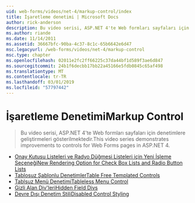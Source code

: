 ```yaml
---
uid: web-forms/videos/net-4/markup-control/index
title: İşaretleme denetimi | Microsoft Docs
author: rick-anderson
description: Bu video serisi, ASP.NET 4'te Web formları sayfaları için denetimlere geliştirmeleri gösterilmektedir.
ms.author: riande
ms.date: 11/14/2011
ms.assetid: 36667bfc-90ba-4c37-8c1c-65b6642e6d47
msc.legacyurl: /web-forms/videos/net-4/markup-control
msc.type: chapter
ms.openlocfilehash: 02011e2fc2ff66225c37da44bf1d589f3ae6d847
ms.sourcegitcommit: 24b1f6decbb17bb22a45166e5fdb0845c65af498
ms.translationtype: MT
ms.contentlocale: tr-TR
ms.lasthandoff: 03/01/2019
ms.locfileid: "57797442"
---
```

<a name="markup-control"></a><span data-ttu-id="8b4b2-103">İşaretleme Denetimi</span><span class="sxs-lookup"><span data-stu-id="8b4b2-103">Markup Control</span></span>
====================
> <span data-ttu-id="8b4b2-104">Bu video serisi, ASP.NET 4'te Web formları sayfaları için denetimlere geliştirmeleri gösterilmektedir.</span><span class="sxs-lookup"><span data-stu-id="8b4b2-104">This video series demonstrates improvements to controls for Web Forms pages in ASP.NET 4.</span></span>


- [<span data-ttu-id="8b4b2-105">Onay Kutusu Listeleri ve Radyo Düğmesi Listeleri için Yeni İşleme Seçeneği</span><span class="sxs-lookup"><span data-stu-id="8b4b2-105">New Rendering Option for Check Box Lists and Radio Button Lists</span></span>](aspnet-4-quick-hit-new-rendering-option-for-check-box-lists-and-radio-button-lists.md)
- [<span data-ttu-id="8b4b2-106">Tablosuz Şablonlu Denetimler</span><span class="sxs-lookup"><span data-stu-id="8b4b2-106">Table Free Templated Controls</span></span>](aspnet-4-quick-hit-table-free-templated-controls.md)
- [<span data-ttu-id="8b4b2-107">Tablsuz Menü Denetimi</span><span class="sxs-lookup"><span data-stu-id="8b4b2-107">Tableless Menu Control</span></span>](aspnet-4-quick-hit-tableless-menu-control.md)
- [<span data-ttu-id="8b4b2-108">Gizli Alan Div'leri</span><span class="sxs-lookup"><span data-stu-id="8b4b2-108">Hidden Field Divs</span></span>](aspnet-4-quick-hit-hidden-field-divs.md)
- [<span data-ttu-id="8b4b2-109">Devre Dışı Denetim Stili</span><span class="sxs-lookup"><span data-stu-id="8b4b2-109">Disabled Control Styling</span></span>](aspnet-4-quick-hit-disabled-control-styling.md)
